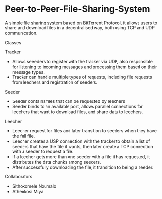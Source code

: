# Peer-to-Peer-File-Sharing-System

A simple file sharing system based on BitTorrent Protocol, it allows users to share and download files in a decentralised way, both using TCP and UDP communication.

Classes

Tracker
  
- Allows seeeders to register with the tracker via UDP, also responsible for listening to incoming messages and processing them based on their message types.
- Tracker can handle multiple types of requests, including file requests from leechers and registration of seeders.

Seeder

- Seeder contains files that can be requested by leechers
- Seeder binds to an available port, allows parallel connections for leechers that want to download files, and share data to leechers.

Leecher

- Leecher request for files and later transition to seeders when they have the full file.
- Leecher creates a USP connection with the tracker to obtain a list of seeders that have the file it wants, then later create a TCP connection with a seeder to request a file.
- If a leecher gets more than one seeder with a file it has requested, it distributes the data chunks among seeders.
- After successfully downloading the file, it transition to being  a seeder.

Collaborators
- Sithokomele Nxumalo
- Athenkosi Miya
